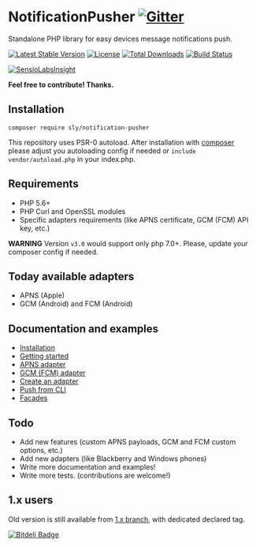 # NotificationPusher [![Gitter](https://badges.gitter.im/Join%20Chat.svg)](https://gitter.im/ph3nol/notificationpusher?utm_source=badge&utm_medium=badge&utm_campaign=pr-badge&utm_content=badge)

Standalone PHP library for easy devices message notifications push.

[![Latest Stable Version](https://img.shields.io/packagist/v/sly/notification-pusher.svg)](https://packagist.org/packages/sly/notification-pusher)
[![License](https://img.shields.io/packagist/l/sly/notification-pusher.svg)](https://packagist.org/packages/sly/notification-pusher)
[![Total Downloads](https://img.shields.io/packagist/dt/sly/notification-pusher.svg)](https://packagist.org/packages/sly/notification-pusher)
[![Build Status](https://secure.travis-ci.org/Ph3nol/NotificationPusher.png)](http://travis-ci.org/Ph3nol/NotificationPusher)

[![SensioLabsInsight](https://insight.sensiolabs.com/projects/4f6f80c4-281a-4903-bf4c-1eb264995dbd/big.png)](https://insight.sensiolabs.com/projects/4f6f80c4-281a-4903-bf4c-1eb264995dbd)

**Feel free to contribute! Thanks.**

## Installation

```
composer require sly/notification-pusher
```

This repository uses PSR-0 autoload.
After installation with [composer](https://getcomposer.org/download/) please adjust you autoloading config if needed 
or `include vendor/autoload.php` in your index.php.

## Requirements

* PHP 5.6+
* PHP Curl and OpenSSL modules
* Specific adapters requirements (like APNS certificate, GCM (FCM) API key, etc.)

**WARNING** Version `v3.0` would support only php 7.0+. Please, update your composer config if needed.

## Today available adapters

* APNS (Apple)
* GCM (Android) and FCM (Android)

## Documentation and examples

* [Installation](https://github.com/Ph3nol/NotificationPusher/blob/master/doc/installation.md)
* [Getting started](https://github.com/Ph3nol/NotificationPusher/blob/master/doc/getting-started.md)
* [APNS adapter](https://github.com/Ph3nol/NotificationPusher/blob/master/doc/apns-adapter.md)
* [GCM (FCM) adapter](https://github.com/Ph3nol/NotificationPusher/blob/master/doc/gcm-fcm-adapter.md)
* [Create an adapter](https://github.com/Ph3nol/NotificationPusher/blob/master/doc/create-an-adapter.md)
* [Push from CLI](https://github.com/Ph3nol/NotificationPusher/blob/master/doc/push-from-cli.md)
* [Facades](https://github.com/Ph3nol/NotificationPusher/blob/master/doc/facades.md)

## Todo

* Add new features (custom APNS payloads, GCM and FCM custom options, etc.)
* Add new adapters (like Blackberry and Windows phones)
* Write more documentation and examples!
* Write more tests. (contributions are welcome!)

## 1.x users

Old version is still available from [1.x branch](https://github.com/Ph3nol/NotificationPusher/tree/1.x), with dedicated declared tag.


[![Bitdeli Badge](https://d2weczhvl823v0.cloudfront.net/Ph3nol/notificationpusher/trend.png)](https://bitdeli.com/free "Bitdeli Badge")